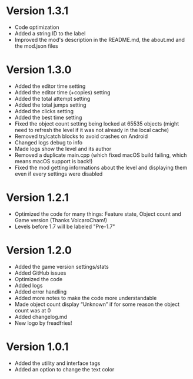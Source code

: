 # Version 1.3.1
- Code optimization
- Added a string ID to the label
- Improved the mod's description in the README.md, the about.md and the mod.json files

# Version 1.3.0
- Added the editor time setting
- Added the editor time (+copies) setting
- Added the total attempt setting
- Added the total jumps setting
- Added the clicks setting
- Added the best time setting
- Fixed the object count setting being locked at 65535 objects (might need to refresh the level if it was not already in the local cache)
- Removed try/catch blocks to avoid crashes on Android
- Changed logs debug to info
- Made logs show the level and its author
- Removed a duplicate main.cpp (which fixed macOS build failing, which means macOS support is back!)
- Fixed the mod getting informations about the level and displaying them even if every settings were disabled

# Version 1.2.1
- Optimized the code for many things: Feature state, Object count and Game version (Thanks VolcaroCham!)
- Levels before 1.7 will be labeled "Pre-1.7"

# Version 1.2.0
- Added the game version settings/stats
- Added GitHub issues
- Optimized the code
- Added logs
- Added error handling
- Added more notes to make the code more understandable
- Made object count display “Unknown” if for some reason the object count was at 0
- Added changelog.md
- New logo by freadfries!

# Version 1.0.1
- Added the utility and interface tags
- Added an option to change the text color